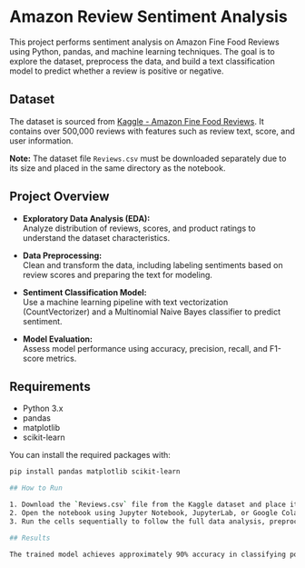 # Amazon Review Sentiment Analysis

This project performs sentiment analysis on Amazon Fine Food Reviews using Python, pandas, and machine learning techniques. The goal is to explore the dataset, preprocess the data, and build a text classification model to predict whether a review is positive or negative.

## Dataset

The dataset is sourced from [Kaggle - Amazon Fine Food Reviews](https://www.kaggle.com/datasets/snap/amazon-fine-food-reviews). It contains over 500,000 reviews with features such as review text, score, and user information.

**Note:** The dataset file `Reviews.csv` must be downloaded separately due to its size and placed in the same directory as the notebook.

## Project Overview

- **Exploratory Data Analysis (EDA):**  
  Analyze distribution of reviews, scores, and product ratings to understand the dataset characteristics.

- **Data Preprocessing:**  
  Clean and transform the data, including labeling sentiments based on review scores and preparing the text for modeling.

- **Sentiment Classification Model:**  
  Use a machine learning pipeline with text vectorization (CountVectorizer) and a Multinomial Naive Bayes classifier to predict sentiment.

- **Model Evaluation:**  
  Assess model performance using accuracy, precision, recall, and F1-score metrics.

## Requirements

- Python 3.x  
- pandas  
- matplotlib  
- scikit-learn  

You can install the required packages with:

```bash
pip install pandas matplotlib scikit-learn

## How to Run

1. Download the `Reviews.csv` file from the Kaggle dataset and place it in the same folder as the notebook `amazon_sentiment.ipynb`.  
2. Open the notebook using Jupyter Notebook, JupyterLab, or Google Colab.  
3. Run the cells sequentially to follow the full data analysis, preprocessing, model training, and evaluation.  

## Results

The trained model achieves approximately 90% accuracy in classifying positive and negative reviews, demonstrating the potential of simple text classification techniques in sentiment analysis.
